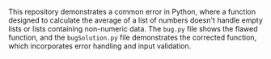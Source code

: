 This repository demonstrates a common error in Python, where a function designed to calculate the average of a list of numbers doesn't handle empty lists or lists containing non-numeric data. The `bug.py` file shows the flawed function, and the `bugSolution.py` file demonstrates the corrected function, which incorporates error handling and input validation.